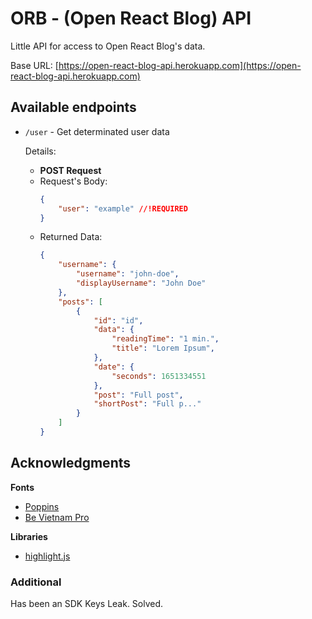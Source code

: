 # ORB - (Open React Blog) API

Little API for access to Open React Blog's data.

Base URL: [https://open-react-blog-api.herokuapp.com](https://open-react-blog-api.herokuapp.com)

## Available endpoints

- `/user` - Get determinated user data
    
    Details:
    - **POST Request**
    - Request's Body:
        ```json
        {
            "user": "example" //!REQUIRED
        }
        ```
    - Returned Data:
        ```json
        {
            "username": {
                "username": "john-doe",
                "displayUsername": "John Doe"
            },
            "posts": [
                {
                    "id": "id",
                    "data": {
                        "readingTime": "1 min.",
                        "title": "Lorem Ipsum",
                    },
                    "date": {
                        "seconds": 1651334551
                    },
                    "post": "Full post",
                    "shortPost": "Full p..."
                }
            ]
        }
        ```

## Acknowledgments

**Fonts**
- [Poppins](https://fonts.google.com/specimen/Poppins)
- [Be Vietnam Pro](https://fonts.google.com/specimen/Be+Vietnam+Pro)

**Libraries**
- [highlight.js](https://highlightjs.org/)

### Additional
Has been an SDK Keys Leak. Solved.